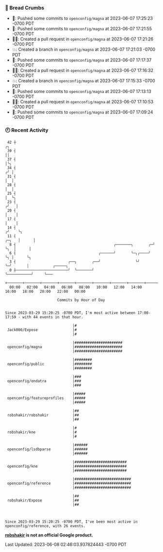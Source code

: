 ### 🍞 Bread Crumbs

 * 🚢: Pushed some commits to `openconfig/magna` at 2023-06-07 17:25:23 -0700 PDT
 * 🚢: Pushed some commits to `openconfig/magna` at 2023-06-07 17:21:55 -0700 PDT
 * ✍🏼: Created a pull request in `openconfig/magna` at 2023-06-07 17:21:26 -0700 PDT
 * 💥: Created a branch in `openconfig/magna` at 2023-06-07 17:21:03 -0700 PDT
 * 🚢: Pushed some commits to `openconfig/magna` at 2023-06-07 17:17:37 -0700 PDT
 * ✍🏼: Created a pull request in `openconfig/magna` at 2023-06-07 17:16:32 -0700 PDT
 * 💥: Created a branch in `openconfig/magna` at 2023-06-07 17:15:33 -0700 PDT
 * 🚢: Pushed some commits to `openconfig/magna` at 2023-06-07 17:13:13 -0700 PDT
 * ✍🏼: Created a pull request in `openconfig/magna` at 2023-06-07 17:10:53 -0700 PDT
 * 🚢: Pushed some commits to `openconfig/magna` at 2023-06-07 17:09:24 -0700 PDT

### 🕘 Recent Activity
```
 42 ┼                                                                        ╭╮
 39 ┤                                                                        ││
 37 ┤                                                                        │╰╮
 34 ┤                                                                       ╭╯ │
 31 ┤                                                                       │  │
 28 ┤                                                                       │  │
 25 ┤                                                                       │  ╰╮
 23 ┤                                                                      ╭╯   │
 20 ┤                                                                      │    │
 17 ┤                                                                      │    │
 14 ┤                                                                     ╭╯    ╰╮
 11 ┤                                                               ╭─╮   │      │
  8 ┤                                             ╭───────╮       ╭─╯ ╰╮  │      │
  6 ┤                                      ╭──────╯       ╰─╮╭────╯    ╰╮ │      ╰╮
  3 ┤                        ╭──╮       ╭──╯                ╰╯          ╰─╯       │           ╭─────╮
  0 ┼────────────────────────╯  ╰───────╯                                         ╰───────────╯     ╰───
    +───────+───────+───────+───────+───────+───────+───────+───────+───────+───────+───────+───────+────
  00:00   02:00   04:00   06:00   08:00   10:00   12:00   14:00   16:00   18:00   20:00   22:00   00:00   

						Commits by Hour of Day


Since 2023-03-29 15:20:25 -0700 PDT, I'm most active between 17:00-17:59 - with 44 events in that hour.

```



```
                               |#
 Jack000/Expose                |#
                               |#

                               |######################
 openconfig/magna              |######################
                               |######################

                               |########
 openconfig/public             |########
                               |########

                               |###
 openconfig/ondatra            |###
                               |###

                               |#####
 openconfig/featureprofiles    |#####
                               |#####

                               |##
 robshakir/robshakir           |##
                               |##

                               |#
 robshakir/kne                 |#
                               |#

                               |######
 openconfig/lsdbparse          |######
                               |######

                               |########################
 openconfig/kne                |########################
                               |########################

                               |##########################
 openconfig/reference          |##########################
                               |##########################

                               |##
 robshakir/Expose              |##
                               |##



Since 2023-03-29 15:20:25 -0700 PDT, I've been most active in openconfig/reference, with 26 events.

```
**[robshakir](mailto:robjs@google.com) is not an official Google product.**  


Last Updated: 2023-06-08 02:46:03.937824443 -0700 PDT
